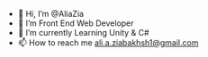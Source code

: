 - 👋 Hi, I’m @AliaZia
- 👀 I’m Front End Web Developer
- 🌱 I’m currently Learning Unity & C#
- 📫 How to reach me ali.a.ziabakhsh1@gmail.com

<!---
AliaZia/AliaZia is a ✨ special ✨ repository because its `README.md` (this file) appears on your GitHub profile.
You can click the Preview link to take a look at your changes.
--->
